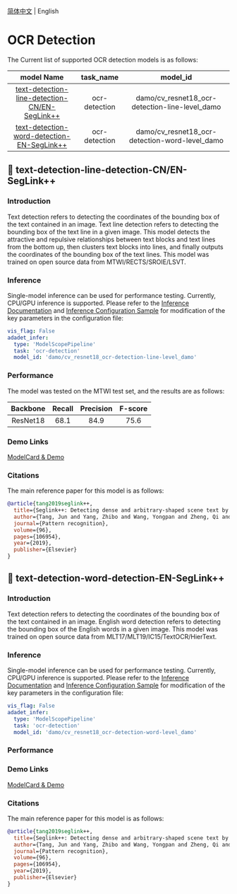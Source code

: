 [简体中文](./ocr_detection.md) | English
# OCR Detection

The Current list of supported OCR detection models is as follows:

|model Name|task_name|model_id|
|:--:|:--:|:--:|
|[text-detection-line-detection-CN/EN-SegLink++](#text-detection-line-detection-CN/EN-SegLink++)|ocr-detection|damo/cv_resnet18_ocr-detection-line-level_damo|
|[text-detection-word-detection-EN-SegLink++](#text-detection-word-detection-EN-SegLink++)|ocr-detection|damo/cv_resnet18_ocr-detection-word-level_damo|

## 📌 text-detection-line-detection-CN/EN-SegLink++
### Introduction
Text detection refers to detecting the coordinates of the bounding box of the text contained in an image. Text line detection refers to detecting the bounding box of the text line in a given image. This model detects the attractive and repulsive relationships between text blocks and text lines from the bottom up, then clusters text blocks into lines, and finally outputs the coordinates of the bounding box of the text lines. This model was trained on open source data from MTWI/RECTS/SROIE/LSVT.


### Inference
Single-model inference can be used for performance testing. Currently, CPU/GPU inference is supported. Please refer to the [Inference Documentation](../infer/infer_tutorial_EN.md) and [Inference Configuration Sample](../../configs/infer/model_infer.yaml) for modification of the key parameters in the configuration file:

```yaml
vis_flag: False
adadet_infer:
  type: 'ModelScopePipeline'
  task: 'ocr-detection'
  model_id: 'damo/cv_resnet18_ocr-detection-line-level_damo'
```

### Performance
The model was tested on the MTWI test set, and the results are as follows:

| Backbone |  Recall   | Precision |  F-score |
|:--------:|:---------:|:---------:|:--------:|
| ResNet18 |   68.1    |   84.9    |   75.6   |

### Demo Links
[ModelCard & Demo](https://modelscope.cn/models/damo/cv_resnet18_ocr-detection-line-level_damo/summary)

### Citations
The main reference paper for this model is as follows:

```BibTex
@article{tang2019seglink++,
  title={Seglink++: Detecting dense and arbitrary-shaped scene text by instance-aware component grouping},
  author={Tang, Jun and Yang, Zhibo and Wang, Yongpan and Zheng, Qi and Xu, Yongchao and Bai, Xiang},
  journal={Pattern recognition},
  volume={96},
  pages={106954},
  year={2019},
  publisher={Elsevier}
}
```

## 📌 text-detection-word-detection-EN-SegLink++
### Introduction
Text detection refers to detecting the coordinates of the bounding box of the text contained in an image. English word detection refers to detecting the bounding box of the English words in a given image. This model was trained on open source data from MLT17/MLT19/IC15/TextOCR/HierText.

### Inference
Single-model inference can be used for performance testing. Currently, CPU/GPU inference is supported. Please refer to the [Inference Documentation](../infer/infer_tutorial_EN.md) and [Inference Configuration Sample](../../configs/infer/model_infer.yaml) for modification of the key parameters in the configuration file:

```yaml
vis_flag: False
adadet_infer:
  type: 'ModelScopePipeline'
  task: 'ocr-detection'
  model_id: 'damo/cv_resnet18_ocr-detection-word-level_damo'
```

### Performance

### Demo Links
[ModelCard & Demo](https://modelscope.cn/models/damo/cv_resnet18_ocr-detection-word-level_damo/summary)

### Citations
The main reference paper for this model is as follows:

```BibTeX
@article{tang2019seglink++,
  title={Seglink++: Detecting dense and arbitrary-shaped scene text by instance-aware component grouping},
  author={Tang, Jun and Yang, Zhibo and Wang, Yongpan and Zheng, Qi and Xu, Yongchao and Bai, Xiang},
  journal={Pattern recognition},
  volume={96},
  pages={106954},
  year={2019},
  publisher={Elsevier}
}
```
